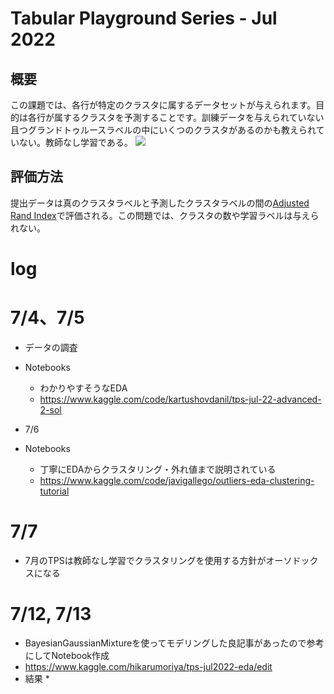 # Tabular Playground Series - Jul 2022
## 概要
この課題では、各行が特定のクラスタに属するデータセットが与えられます。目的は各行が属するクラスタを予測することです。訓練データを与えられていない且つグランドトゥルースラベルの中にいくつのクラスタがあるのかも教えられていない。教師なし学習である。
![](2022-07-03-21-29-20.png)

## 評価方法
提出データは真のクラスタラベルと予測したクラスタラベルの間の[Adjusted Rand Index](https://en.wikipedia.org/wiki/Rand_index)で評価される。この問題では、クラスタの数や学習ラベルは与えられない。

# log

# 7/4、7/5
* データの調査
* Notebooks
    * わかりやすそうなEDA
    * https://www.kaggle.com/code/kartushovdanil/tps-jul-22-advanced-2-sol

* 7/6
* Notebooks
    * 丁寧にEDAからクラスタリング・外れ値まで説明されている
    * https://www.kaggle.com/code/javigallego/outliers-eda-clustering-tutorial

# 7/7
* 7月のTPSは教師なし学習でクラスタリングを使用する方針がオーソドックスになる

# 7/12, 7/13
* BayesianGaussianMixtureを使ってモデリングした良記事があったので参考にしてNotebook作成
* https://www.kaggle.com/hikarumoriya/tps-jul2022-eda/edit
* 結果
    * 
